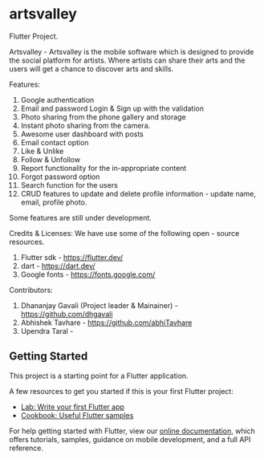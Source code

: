 # artsvalley

Flutter Project.

Artsvalley - 
  Artsvalley is the mobile software which is designed to provide the social platform for artists. Where artists can share their arts and the users will get a chance to discover arts and skills. 
  
 Features: 
 1. Google authentication
 2. Email and password Login & Sign up with the validation 
 3. Photo sharing from the phone gallery and storage
 4. Instant photo sharing from the camera.
 5. Awesome user dashboard with posts
 6. Email contact option
 7. Like & Unlike
 8. Follow & Unfollow
 9. Report functionality for the in-appropriate content
 10. Forgot password option
 11. Search function for the users
 12. CRUD features to update and delete profile information - update name, email, profile photo.
 
 
 Some features are still under development. 
 
 
 
 Credits & Licenses:
 We have use some of the following open - source resources. 
 1. Flutter sdk - https://flutter.dev/
 2. dart - https://dart.dev/
 3. Google fonts - https://fonts.google.com/
 
 
 Contributors: 
 1. Dhananjay Gavali (Project leader & Mainainer) - https://github.com/dhgavali 
 2. Abhishek Tavhare - https://github.com/abhiTavhare
 3. Upendra Taral - 

## Getting Started

This project is a starting point for a Flutter application.

A few resources to get you started if this is your first Flutter project:

- [Lab: Write your first Flutter app](https://flutter.dev/docs/get-started/codelab)
- [Cookbook: Useful Flutter samples](https://flutter.dev/docs/cookbook)

For help getting started with Flutter, view our
[online documentation](https://flutter.dev/docs), which offers tutorials,
samples, guidance on mobile development, and a full API reference.
